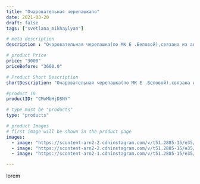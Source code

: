 ```yaml
---
title: "Очаровательная черепашкапо"
date: 2021-03-20
draft: false
tags: ["svetlana_mikhaylyan"]

# meta description
description : "Очаровательная черепашка(по МК Е .Беловой),связана из акрила, высота от 25 см,в наличии"

# product Price
price: "3000"
priceBefore: "3600.0"

# Product Short Description
shortDescription: "Очаровательная черепашка(по МК Е .Беловой),связана из акрила, высота от 25 см,в наличии"

#product ID
productID: "CMoMbHjDSNY"

# type must be "products"
type: "products"

# product Images
# first image will be shown in the product page
images:
  - image: "https://scontent-arn2-2.cdninstagram.com/v/t51.2885-15/e35/163336681_191728675754972_738516254915444410_n.jpg?se=7&tp=1&_nc_ht=scontent-arn2-2.cdninstagram.com&_nc_cat=108&_nc_ohc=7062ZRY1b2YAX9YDkp1&ccb=7-4&oh=7657d991c7feefefad66ecdfe03acfed&oe=608207DF&ig_cache_key=MjUzMzMyOTQyNTUxODI2MzU0Nw%3D%3D.2-ccb7-4"
  - image: "https://scontent-arn2-2.cdninstagram.com/v/t51.2885-15/e35/162902846_438082570589232_3265080938277142470_n.jpg?se=7&tp=1&_nc_ht=scontent-arn2-2.cdninstagram.com&_nc_cat=100&_nc_ohc=J30bYZZknZMAX8FNbG2&ccb=7-4&oh=61cc1024d5d1f9f59cc26f7242e6cce6&oe=60839B50&ig_cache_key=MjUzMzMyOTQyNTUzNDkyNzQyNQ%3D%3D.2-ccb7-4"
  - image: "https://scontent-arn2-1.cdninstagram.com/v/t51.2885-15/e35/161776058_1460982394263311_13089827581203646_n.jpg?se=7&tp=1&_nc_ht=scontent-arn2-1.cdninstagram.com&_nc_cat=111&_nc_ohc=l0I4OlYo3vIAX_qGbMQ&ccb=7-4&oh=faf7598b62024599c3ed426e8e821595&oe=60819831&ig_cache_key=MjUzMzMyOTQyNTY2OTE5NDU2Mg%3D%3D.2-ccb7-4"

---
```

lorem

